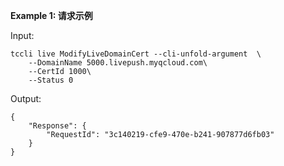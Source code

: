 **Example 1: 请求示例**



Input: 

```
tccli live ModifyLiveDomainCert --cli-unfold-argument  \
    --DomainName 5000.livepush.myqcloud.com\
    --CertId 1000\
    --Status 0
```

Output: 
```
{
    "Response": {
        "RequestId": "3c140219-cfe9-470e-b241-907877d6fb03"
    }
}
```

